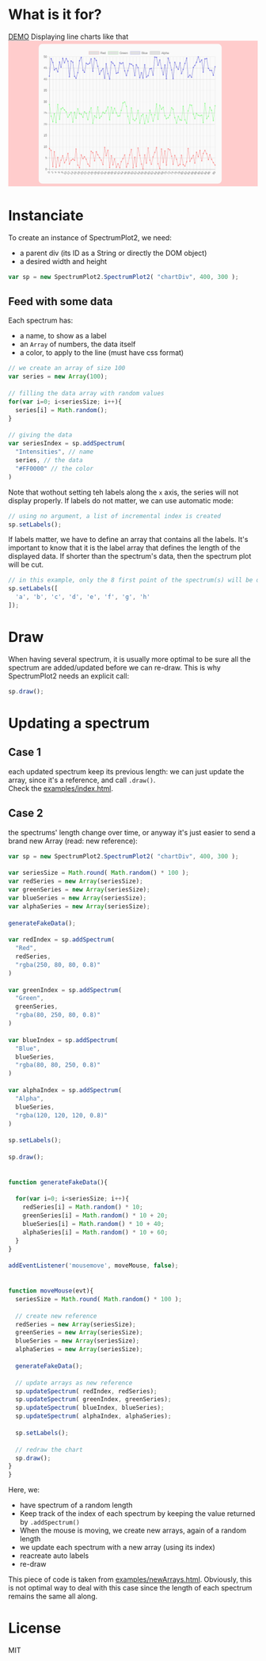 # What is it for?
[DEMO](http://me.jonathanlurie.fr/SpectrumPlot2/examples/)
Displaying line charts like that  
![](screenshot/screenshot.png)

# Instanciate

To create an instance of SpectrumPlot2, we need:
- a parent div (its ID as a String or directly the DOM object)
- a desired width and height

```javascript
var sp = new SpectrumPlot2.SpectrumPlot2( "chartDiv", 400, 300 );
```

## Feed with some data
Each spectrum has:
- a name, to show as a label
- an `Array` of numbers, the data itself
- a color, to apply to the line (must have css format)

```javascript
// we create an array of size 100
var series = new Array(100);

// filling the data array with random values
for(var i=0; i<seriesSize; i++){
  series[i] = Math.random();
}

// giving the data
var seriesIndex = sp.addSpectrum( 
  "Intensities", // name
  series, // the data
  "#FF0000" // the color
)

```

Note that wothout setting teh labels along the `x` axis, the series will not display properly. If labels do not matter, we can use automatic mode:

```javascript
// using no argument, a list of incremental index is created
sp.setLabels();
```

If labels matter, we have to define an array that contains all the labels. It's important to know that it is the label array that defines the length of the displayed data. If shorter than the spectrum's data, then the spectrum plot will be cut.

```javascript
// in this example, only the 8 first point of the spectrum(s) will be displayed
sp.setLabels([
  'a', 'b', 'c', 'd', 'e', 'f', 'g', 'h'
]);
```

# Draw
When having several spectrum, it is usually more optimal to be sure all the spectrum are added/updated before we can re-draw. This is why SpectrumPlot2 needs an explicit call:

```javascript
sp.draw();
```

# Updating a spectrum
## Case 1
each updated spectrum keep its previous length: we can just update the array, since it's a reference, and call `.draw()`.  
Check the [examples/index.html](examples/index.html).

## Case 2
the spectrums' length change over time, or anyway it's just easier to send a brand new Array (read: new reference):  

```javascript
var sp = new SpectrumPlot2.SpectrumPlot2( "chartDiv", 400, 300 );

var seriesSize = Math.round( Math.random() * 100 );
var redSeries = new Array(seriesSize);
var greenSeries = new Array(seriesSize);
var blueSeries = new Array(seriesSize);
var alphaSeries = new Array(seriesSize);

generateFakeData();

var redIndex = sp.addSpectrum( 
  "Red", 
  redSeries,
  "rgba(250, 80, 80, 0.8)"
)

var greenIndex = sp.addSpectrum( 
  "Green", 
  greenSeries,
  "rgba(80, 250, 80, 0.8)"
)

var blueIndex = sp.addSpectrum( 
  "Blue", 
  blueSeries,
  "rgba(80, 80, 250, 0.8)"
)

var alphaIndex = sp.addSpectrum( 
  "Alpha", 
  blueSeries,
  "rgba(120, 120, 120, 0.8)"
)

sp.setLabels();

sp.draw();


function generateFakeData(){

  for(var i=0; i<seriesSize; i++){
    redSeries[i] = Math.random() * 10;
    greenSeries[i] = Math.random() * 10 + 20;
    blueSeries[i] = Math.random() * 10 + 40;
    alphaSeries[i] = Math.random() * 10 + 60;
  }
}

addEventListener('mousemove', moveMouse, false);


function moveMouse(evt){
  seriesSize = Math.round( Math.random() * 100 );
  
  // create new reference
  redSeries = new Array(seriesSize);
  greenSeries = new Array(seriesSize);
  blueSeries = new Array(seriesSize);
  alphaSeries = new Array(seriesSize);
  
  generateFakeData();
  
  // update arrays as new reference
  sp.updateSpectrum( redIndex, redSeries);
  sp.updateSpectrum( greenIndex, greenSeries);
  sp.updateSpectrum( blueIndex, blueSeries);
  sp.updateSpectrum( alphaIndex, alphaSeries);
  
  sp.setLabels();
  
  // redraw the chart
  sp.draw();
}
}
```
Here, we:
- have spectrum of a random length
- Keep track of the index of each spectrum by keeping the value returned by `.addSpectrum()`
- When the mouse is moving, we create new arrays, again of a random length
- we update each spectrum with a new array (using its index)
- reacreate auto labels
- re-draw

This piece of code is taken from [examples/newArrays.html](examples/newArrays.html). Obviously, this is not optimal way to deal with this case since the length of each spectrum remains the same all along.

# License
MIT 
